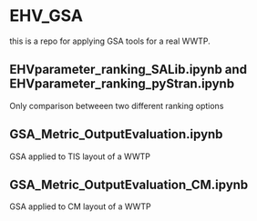 # EHV_GSA

this is a repo for applying GSA tools for a real WWTP.

## EHVparameter_ranking_SALib.ipynb and EHVparameter_ranking_pyStran.ipynb
Only comparison betweeen two different ranking options

## GSA_Metric_OutputEvaluation.ipynb
GSA applied to TIS layout of a WWTP

## GSA_Metric_OutputEvaluation_CM.ipynb
GSA applied to CM layout of a WWTP
